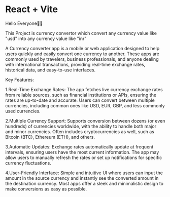# React + Vite

Hello Everyone👋👋 

This Project is currency convertor which convert any currency value like "usd" into any currency value like "inr"

A Currency converter app is a mobile or web application designed to help users quickly and easily convert one currency to another. These apps are commonly used by travelers, business professionals, and anyone dealing with international transactions, providing real-time exchange rates, historical data, and easy-to-use interfaces. 

Key Features:

1.Real-Time Exchange Rates:
The app fetches live currency exchange rates from reliable sources, such as financial institutions or APIs, ensuring the rates are up-to-date and accurate.
Users can convert between multiple currencies, including common ones like USD, EUR, GBP, and less commonly used currencies.

2.Multiple Currency Support:
Supports conversion between dozens (or even hundreds) of currencies worldwide, with the ability to handle both major and minor currencies.
Often includes cryptocurrencies as well, such as Bitcoin (BTC), Ethereum (ETH), and others.

3.Automatic Updates:
Exchange rates automatically update at frequent intervals, ensuring users have the most current information.
The app may allow users to manually refresh the rates or set up notifications for specific currency fluctuations.

4.User-Friendly Interface:
Simple and intuitive UI where users can input the amount in the source currency and instantly see the converted amount in the destination currency.
Most apps offer a sleek and minimalistic design to make conversions as easy as possible.